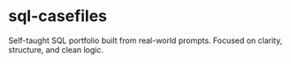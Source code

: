 # sql-casefiles
Self-taught SQL portfolio built from real-world prompts. Focused on clarity, structure, and clean logic.
